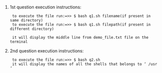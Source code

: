 1. 1st question execution instructions:
		
		to execute the file run:=>> $ bash q1.sh filename(if present in same directory)
		to execute the file run:=>> $ bash q1.sh filepath(if present in different directory)
		
		it will display the middle line from demo_file.txt file on the terminal
		
2. 2nd question execution instructions:
		
		to execute the file run:=>> $ bash q2.sh
		it will display the names of all the shells that belongs to ‘ /usr ’
